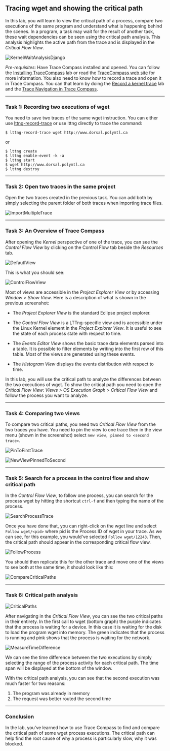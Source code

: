 ## Tracing wget and showing the critical path

In this lab, you will learn to view the critical path of a process, compare two executions of the same program and understand what is happening behind the scenes. In a program, a task may wait for the result of another task, these wait dependencies can be seen using the critical path analysis. This analysis highlights the active path from the trace and is displayed in the *Critical Flow View*.

![KernelWaitAnalysisDjango](screenshots/kernelWaitAnalysisDjango.png "Trace Compass Kernel Wait Analysis")

*Pre-requisites*: Have Trace Compass installed and opened. You can follow the [Installing TraceCompass](00-installing-tracecompass.md) lab or read the [TraceCompass web site](https://tracecompass.org) for more information. You also need to know how to record a trace and open it in Trace Compass. You can that learn by doing the [Record a kernel trace](00-record-kernel-trace.md) lab and the [Trace Navigation in Trace Compass](01-trace-nagivation-in-tracecompass.md).

- - -

### Task 1: Recording two executions of wget

You need to save two traces of the same wget instruction. You can either use [lttng-record-trace](https://github.com/tahini/lttng-utils)
or use lttng directly to trace the command:

```
$ lttng-record-trace wget http://www.dorsal.polymtl.ca
```
or
```
$ lttng create
$ lttng enable-event -k -a
$ lttng start
$ wget http://www.dorsal.polymtl.ca
$ lttng destroy
```

- - -

### Task 2: Open two traces in the same project

Open the two traces created in the previous task. You can add both by simply selecting the parent folder of both traces when importing trace files.

![ImportMultipleTrace](screenshots/importMultipleTrace.png "Trace Compass Import Multiple Traces")

- - -

### Task 3: An Overview of Trace Compass

After opening the *Kernel* perspective of one of the trace, you can see the *Control Flow View* by clicking on the Control Flow tab beside the *Resources* tab.

![DefautlView](screenshots/defaultView.png "Trace Compass Default View")

This is what you should see:

![ControlFlowView](screenshots/controlFlowView.png "Trace Compass Control Flow View")

Most of views are accessible in the *Project Explorer View* or by accessing *Window > Show View*. Here is a description of what is shown in the previous screenshot:

- The *Project Explorer View* is the standard Eclipse project explorer.

- The *Control Flow View* is a LTTng-specific view and is accessible under the Linux Kernel element in the *Project Explorer View*. It is useful to see the state of each process state with respect to time.

- The *Events Editor View* shows the basic trace data elements parsed into a table. It is possible to filter elements by writing into the first row of this table. Most of the views are generated using these events.

- The *Histogram View* displays the events distribution with respect to time.

In this lab, you will use the critical path to analyze the differences between the two executions of wget. To show the critical path you need to open the *Critical Flow View*: *Views > OS Execution Graph > Critical Flow View* and follow the process you want to analyze.


- - -

### Task 4: Comparing two views

To compare two critical paths, you need two *Critical Flow View* from the two traces you have. You need to pin the view to one trace then in the view menu (shown in the screenshot) select `new view, pinned to <second trace>`.

![PinToFirstTrace](screenshots/pinToFirstTrace.png "Trace Compass Pin to First Trace")

![NewViewPinnedToSecond](screenshots/newViewPinnedToSecond.png "Trace Compass New View Pinned to Second")

- - -

### Task 5: Search for a process in the control flow and show critical path

In the *Control Flow View*, to follow one process, you can search for the process wget by hitting the shortcut `ctrl-f` and then typing the name of the process.

![SearchProcessTrace](screenshots/searchProcessTrace.png "Trace Compass Search Process")

Once you have done that, you can right-click on the wget line and select `Follow wget/<pid>` where pid is the Process ID of wget in your trace. As we can see, for this example, you would've selected `Follow wget/12243`. Then, the critical path should appear in the corresponding critical flow view.

![FollowProcess](screenshots/followProcess.png "Trace Compass Follow Process")

You should then replicate this for the other trace and move one of the views to see both at the same time, it should look like this:

![CompareCriticalPaths](screenshots/compareCriticalPaths.png "Trace Compass Compare Critical Paths")

- - -

### Task 6: Critical path analysis

![CriticalPaths](screenshots/criticalPaths.png "Trace Compass Critical Paths")

After navigating in the *Critical Flow View*, you can see the two critical paths in their entirety. In the first call to wget (bottom graph) the purple indicates that the process is waiting for a device. In this case it is waiting for the disk to load the program wget into memory. The green indicates that the process is running and pink shows that the process is waiting for the network.

![MeasureTimeDifference](screenshots/measureTimeDifference.png "Trace Compass Measure Time Difference")

We can see the time difference between the two executions by simply selecting the range of the process activity for each critical path. The time span will be displayed at the bottom of the window.

With the critical path analysis, you can see that the second execution was much faster for two reasons:
 1) The program was already in memory
 2) The request was better routed the second time

- - -

### Conclusion

In the lab, you've learned how to use Trace Compass to find and compare the critical path of some wget process executions. The critical path can help find the root cause of why a process is particularly slow, why it was blocked.
